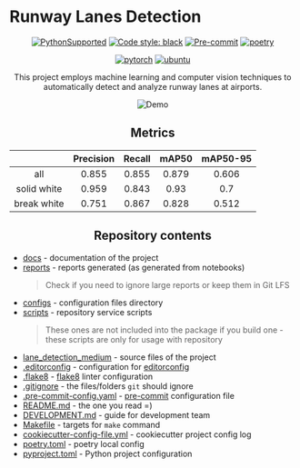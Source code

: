 # Runway Lanes Detection

<div align="center">

[![PythonSupported](https://img.shields.io/badge/python-3.9-brightgreen.svg)](https://python3statement.org/#sections50-why)
[![Code style: black](https://img.shields.io/badge/code%20style-black-000000.svg)](https://github.com/psf/black)
[![Pre-commit](https://img.shields.io/badge/pre--commit-enabled-brightgreen?logo=pre-commit&logoColor=white)](https://pre-commit.com/)
[![poetry](https://img.shields.io/endpoint?url=https://python-poetry.org/badge/v0.json)](https://python-poetry.org/)

[![pytorch](https://img.shields.io/badge/PyTorch-EE4C2C?style=for-the-badge&logo=pytorch&logoColor=white)](https://pytorch.org/)
[![ubuntu](https://img.shields.io/badge/Ubuntu-E95420?style=for-the-badge&logo=ubuntu&logoColor=white)](https://ubuntu.com/)

This project employs machine learning and computer vision techniques to automatically detect and analyze runway lanes at airports.

![Demo](demo/test_archangel.gif)

## Metrics

|             | Precision | Recall | mAP50 | mAP50-95 |
| :---------: | :-------: | :----: | :---: | :------: |
|     all     |   0.855   | 0.855  | 0.879 |  0.606   |
| solid white |   0.959   | 0.843  | 0.93  |   0.7    |
| break white |   0.751   | 0.867  | 0.828 |  0.512   |

## Repository contents

</div>

- [docs](docs) - documentation of the project
- [reports](reports) - reports generated (as generated from notebooks)
  > Check if you need to ignore large reports or keep them in Git LFS
- [configs](configs) - configuration files directory
- [scripts](scripts) - repository service scripts
  > These ones are not included into the package if you build one - these scripts are only for usage with repository
- [lane_detection_medium](lane_detection_medium) - source files of the project
- [.editorconfig](.editorconfig) - configuration for [editorconfig](https://editorconfig.org/)
- [.flake8](.flake8) - [flake8](https://github.com/pycqa/flake8) linter configuration
- [.gitignore](.gitignore) - the files/folders `git` should ignore
- [.pre-commit-config.yaml](.pre-commit-config.yaml) - [pre-commit](https://pre-commit.com/) configuration file
- [README.md](README.md) - the one you read =)
- [DEVELOPMENT.md](DEVELOPMENT.md) - guide for development team
- [Makefile](Makefile) - targets for `make` command
- [cookiecutter-config-file.yml](cookiecutter-config-file.yml) - cookiecutter project config log
- [poetry.toml](poetry.toml) - poetry local config
- [pyproject.toml](pyproject.toml) - Python project configuration
